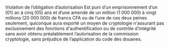 Violation de l’obligation d’autorisation
Est puni d’un emprisonnement d’un (01) an à cinq (05) ans et d’une amende de un million (1 000 000) à vingt millions (20 000 000) de francs CFA ou de l’une de ces deux peines seulement, quiconque aura exporté un moyen de cryptologie n'assurant pas exclusivement des fonctions d'authentification ou de contrôle d’intégrité sans avoir obtenu préalablement l’autorisation de la commission cryptologie, sans préjudice de l’application du code des douanes.